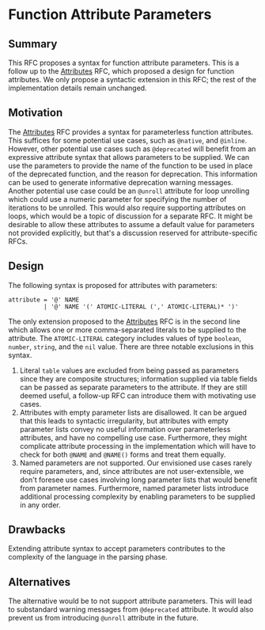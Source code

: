 # Function Attribute Parameters

## Summary

This RFC proposes a syntax for function attribute parameters. This is a follow up to the [Attributes](./syntax-attributes-functions.md) RFC, which proposed a design for function attributes. We only propose a syntactic extension in this RFC; the rest of the implementation details remain unchanged.

## Motivation

The [Attributes](./syntax-attributes-functions.md) RFC provides a syntax for parameterless function attributes. This suffices for some potential use cases, such as `@native`, and `@inline`. However, other potential use cases such as `@deprecated` will benefit from an expressive attribute syntax that allows parameters to be supplied. We can use the parameters to provide the name of the function to be used in place of the deprecated function, and the reason for deprecation. This information can be used to generate informative deprecation warning messages. Another potential use case could be an `@unroll` attribute for loop unrolling which could use a numeric parameter for specifying the number of iterations to be unrolled. This would also require supporting attributes on loops, which would be a topic of discussion for a separate RFC. It might be desirable to allow these attributes to assume a default value for parameters not provided explicitly, but that's a discussion reserved for attribute-specific RFCs. 

## Design

The following syntax is proposed for attributes with parameters:

```ebnf
attribute = '@' NAME 
          | '@' NAME '(' ATOMIC-LITERAL (',' ATOMIC-LITERAL)* ')'
```

The only extension proposed to the [Attributes](./syntax-attributes-functions.md) RFC is in the second line which allows one or more comma-separated literals to be supplied to the attribute. The `ATOMIC-LITERAL` category includes values of type `boolean`, `number`, `string`, and the `nil` value. There are three notable exclusions in this syntax. 

1. Literal `table` values are excluded from being passed as parameters since they are composite structures; information supplied via table fields can be passed as separate parameters to the attribute. If they are still deemed useful, a follow-up RFC can introduce them with motivating use cases.
2. Attributes with empty parameter lists are disallowed. It can be argued that this leads to syntactic irregularity, but attributes with empty parameter lists convey no useful information over parameterless attributes, and have no compelling use case. Furthermore, they might complicate attribute processing in the implementation which will have to check for both `@NAME` and `@NAME()` forms and treat them equally.
3. Named parameters are not supported. Our envisioned use cases rarely require parameters, and, since attributes are not user-extensible, we don't foresee use cases involving long parameter lists that would benefit from parameter names. Furthermore, named parameter lists introduce additional processing complexity by enabling parameters to be supplied in any order.

## Drawbacks

Extending attribute syntax to accept parameters contributes to the complexity of the language in the parsing phase.

## Alternatives

The alternative would be to not support attribute parameters. This will lead to substandard warning messages from `@deprecated` attribute. It would also prevent us from introducing `@unroll` attribute in the future.